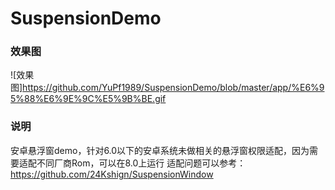 # SuspensionDemo
### 效果图
![效果图]https://github.com/YuPf1989/SuspensionDemo/blob/master/app/%E6%95%88%E6%9E%9C%E5%9B%BE.gif
### 说明
安卓悬浮窗demo，针对6.0以下的安卓系统未做相关的悬浮窗权限适配，因为需要适配不同厂商Rom，可以在8.0上运行
适配问题可以参考：
https://github.com/24Kshign/SuspensionWindow



